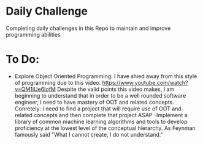 # Daily Challenge

Completing daily challenges in this Repo to maintain and improve programming abilities



# To Do:
- Explore Object Oriented Programming: I have shied away from this style of programming due to this video. https://www.youtube.com/watch?v=QM1iUe6IofM
Despite the valid points this video makes, I am beginning to understand that in order to be a well rounded software 
engineer, I need to have mastery of OOT and related concepts. 
  Conretely: I need to find a project that will require use of OOT and related concepts and then complete that project ASAP
 -Implement a library of common machine learning algorithms and tools to develop proficiency at the lowest level of the conceptual hierarchy. As Feynman famously said "What I cannot create, I do not understand."
